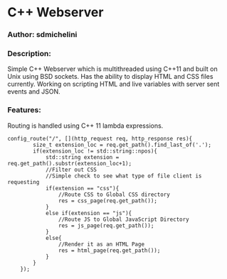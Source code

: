 <h1>C++ Webserver</h1>

<h3><b>Author: </b> sdmichelini</h3>

<h3><b>Description: </b></h3>

Simple C++ Webserver which is multithreaded using C++11 and built on Unix using BSD sockets. Has the ability to display HTML and 
CSS files currently. Working on scripting HTML and live variables with server sent events and JSON.

<h3><strong>Features: </strong></h3>

Routing is handled using C++ 11 lambda expressions. 
```
config_route("/", [](http_request req, http_response res){
		size_t extension_loc = req.get_path().find_last_of('.');
		if(extension_loc != std::string::npos){
			std::string extension = req.get_path().substr(extension_loc+1);
			//Filter out CSS
			//Simple check to see what type of file client is requesting
			if(extension == "css"){
				//Route CSS to Global CSS directory
				res = css_page(req.get_path());
			}
			else if(extension == "js"){
				//Route JS to Global JavaScript Directory
				res = js_page(req.get_path());
			}
			else{
				//Render it as an HTML Page
				res = html_page(req.get_path());
			}
		}
	});
```